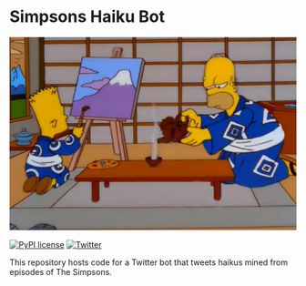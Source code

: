 # Simpsons Haiku Bot

<!-- ![](media/47_ronin.png "I wanted to be Oshi, but they made me Ori") -->

<img src="media/47_ronin.png" width="2000">

[![PyPI license](https://img.shields.io/pypi/l/ansicolortags.svg)](https://github.com/mwestt/simpsons-haiku/blob/main/LICENSE)
[![Twitter](https://badgen.net/badge/icon/twitter?icon=twitter&label)](https://twitter.com/SimpsonsHaiku)


This repository hosts code for a Twitter bot that tweets haikus mined from episodes of The Simpsons.
